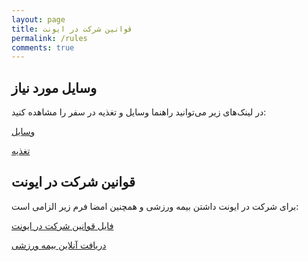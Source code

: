 ```yaml
---
layout: page
title: قوانین شرکت در ایونت
permalink: /rules
comments: true
---
```


## وسایل مورد نیاز
در لینک‌های زیر می‌توانید راهنما وسایل و تغذیه در سفر را مشاهده کنید:  

[وسایل](https://travel.mhkarami97.ir/tools)  

[تغذیه](https://travel.mhkarami97.ir/foods)  

## قوانین شرکت در ایونت
برای شرکت در ایونت داشتن بیمه ورزشی و همچنین امضا فرم زیر الزامی است:  

[فایل قوانین شرکت در ایونت](/assets/files/rules.pdf)  

[دریافت آنلاین بیمه ورزشی](https://insurance.ifsm.ir/UserOnline/Login)  
